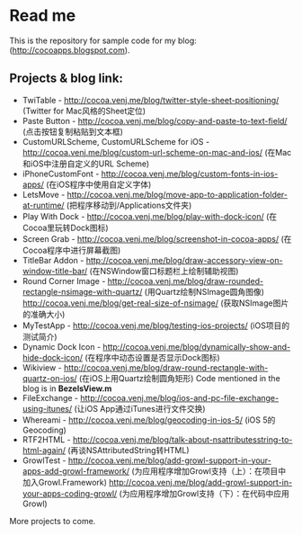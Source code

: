 Read me
=======

This is the repository for sample code for my blog: (http://cocoapps.blogspot.com).


Projects & blog link:
---------------------

* TwiTable - http://cocoa.venj.me/blog/twitter-style-sheet-positioning/ (Twitter for Mac风格的Sheet定位)
* Paste Button - http://cocoa.venj.me/blog/copy-and-paste-to-text-field/ (点击按钮复制粘贴到文本框)
* CustomURLScheme, CustomURLScheme for iOS - http://cocoa.venj.me/blog/custom-url-scheme-on-mac-and-ios/ (在Mac和iOS中注册自定义的URL Scheme)
* iPhoneCustomFont - http://cocoa.venj.me/blog/custom-fonts-in-ios-apps/ (在iOS程序中使用自定义字体)
* LetsMove - http://cocoa.venj.me/blog/move-app-to-application-folder-at-runtime/ (把程序移动到/Applications文件夹)
* Play With Dock - http://cocoa.venj.me/blog/play-with-dock-icon/ (在Cocoa里玩转Dock图标)
* Screen Grab - http://cocoa.venj.me/blog/screenshot-in-cocoa-apps/ (在Cocoa程序中进行屏幕截图)
* TitleBar Addon - http://cocoa.venj.me/blog/draw-accessory-view-on-window-title-bar/ (在NSWindow窗口标题栏上绘制辅助视图)
* Round Corner Image - http://cocoa.venj.me/blog/draw-rounded-rectangle-nsimage-with-quartz/ (用Quartz绘制NSImage圆角图像) http://cocoa.venj.me/blog/get-real-size-of-nsimage/ (获取NSImage图片的准确大小)
* MyTestApp - http://cocoa.venj.me/blog/testing-ios-projects/ (iOS项目的测试简介)
* Dynamic Dock Icon - http://cocoa.venj.me/blog/dynamically-show-and-hide-dock-icon/ (在程序中动态设置是否显示Dock图标)
* Wikiview - http://cocoa.venj.me/blog/draw-round-rectangle-with-quartz-on-ios/ (在iOS上用Quartz绘制圆角矩形)
  Code mentioned in the blog is in **BezelsView.m**
* FileExchange - http://cocoa.venj.me/blog/ios-and-pc-file-exchange-using-itunes/ (让iOS App通过iTunes进行文件交换)
* Whereami - http://cocoa.venj.me/blog/geocoding-in-ios-5/ (iOS 5的Geocoding)
* RTF2HTML - http://cocoa.venj.me/blog/talk-about-nsattributesstring-to-html-again/ (再谈NSAttributedString转HTML)
* GrowlTest - http://cocoa.venj.me/blog/add-growl-support-in-your-apps-add-growl-framework/ (为应用程序增加Growl支持（上）：在项目中加入Growl.Framework)
  http://cocoa.venj.me/blog/add-growl-support-in-your-apps-coding-growl/ (为应用程序增加Growl支持（下）：在代码中应用Growl)


More projects to come.
